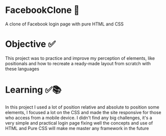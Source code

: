 # FacebookClone 👥
  A clone of Facebook login page with pure HTML and CSS
  
  
# Objective ✅

  This project was to practice and improve my perception of elements, like positionals and how to recreate a ready-made layout from scratch with these languages
  
# Learning ✅📚

  In this project I used a lot of position relative and absolute to position some elements, I focused a lot on the CSS and made the site responsive for those who access from a mobile device.
I didn't find any big challenges, it's a very simple and practical login page fixing well the concepts and use of HTML and Pure CSS will make me master any framework in the future
